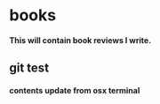 # books
#### This will contain book reviews I write.

## git test
#### contents update from osx terminal
